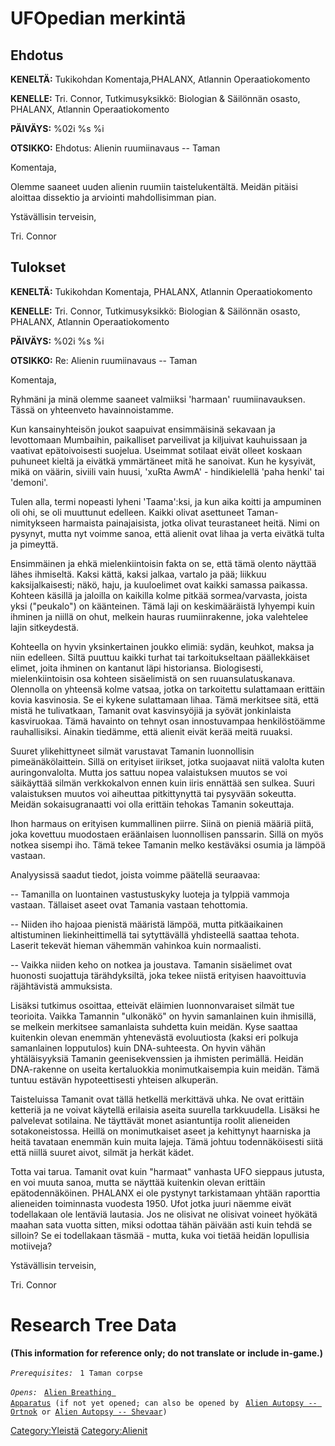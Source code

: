 # UFOpedian merkintä

## Ehdotus

**KENELTÄ:** Tukikohdan Komentaja,PHALANX, Atlannin Operaatiokomento

**KENELLE:** Tri. Connor, Tutkimusyksikkö: Biologian & Säilönnän osasto,
PHALANX, Atlannin Operaatiokomento

**PÄIVÄYS:** %02i %s %i

**OTSIKKO:** Ehdotus: Alienin ruumiinavaus -- Taman

Komentaja,

Olemme saaneet uuden alienin ruumiin taistelukentältä. Meidän pitäisi
aloittaa dissektio ja arviointi mahdollisimman pian.

Ystävällisin terveisin,

Tri. Connor

## Tulokset

**KENELTÄ:** Tukikohdan Komentaja, PHALANX, Atlannin Operaatiokomento

**KENELLE:** Tri. Connor, Tutkimusyksikkö: Biologian & Säilönnän osasto,
PHALANX, Atlannin Operaatiokomento

**PÄIVÄYS:** %02i %s %i

**OTSIKKO:** Re: Alienin ruumiinavaus -- Taman

Komentaja,

Ryhmäni ja minä olemme saaneet valmiiksi 'harmaan' ruumiinavauksen.
Tässä on yhteenveto havainnoistamme.

Kun kansainyhteisön joukot saapuivat ensimmäisinä sekavaan ja
levottomaan Mumbaihin, paikalliset parveilivat ja kiljuivat kauhuissaan
ja vaativat epätoivoisesti suojelua. Useimmat sotilaat eivät olleet
koskaan puhuneet kieltä ja eivätkä ymmärtäneet mitä he sanoivat. Kun he
kysyivät, mikä on väärin, siviili vain huusi, 'xuRta AwmA' -
hindikielellä 'paha henki' tai 'demoni'.

Tulen alla, termi nopeasti lyheni 'Taama':ksi, ja kun aika koitti ja
ampuminen oli ohi, se oli muuttunut edelleen. Kaikki olivat asettuneet
Taman-nimitykseen harmaista painajaisista, jotka olivat teurastaneet
heitä. Nimi on pysynyt, mutta nyt voimme sanoa, että alienit ovat lihaa
ja verta eivätkä tulta ja pimeyttä.

Ensimmäinen ja ehkä mielenkiintoisin fakta on se, että tämä olento
näyttää lähes ihmiseltä. Kaksi kättä, kaksi jalkaa, vartalo ja pää;
liikkuu kaksijalkaisesti; näkö, haju, ja kuuloelimet ovat kaikki samassa
paikassa. Kohteen käsillä ja jaloilla on kaikilla kolme pitkää
sormea/varvasta, joista yksi ("peukalo") on käänteinen. Tämä laji on
keskimääräistä lyhyempi kuin ihminen ja niillä on ohut, melkein hauras
ruumiinrakenne, joka valehtelee lajin sitkeydestä.

Kohteella on hyvin yksinkertainen joukko elimiä: sydän, keuhkot, maksa
ja niin edelleen. Siltä puuttuu kaikki turhat tai tarkoitukseltaan
päällekkäiset elimet, joita ihminen on kantanut läpi historiansa.
Biologisesti, mielenkiintoisin osa kohteen sisäelimistä on sen
ruuansulatuskanava. Olennolla on yhteensä kolme vatsaa, jotka on
tarkoitettu sulattamaan erittäin kovia kasvinosia. Se ei kykene
sulattamaan lihaa. Tämä merkitsee sitä, että mistä he tulivatkaan,
Tamanit ovat kasvinsyöjiä ja syövät jonkinlaista kasviruokaa. Tämä
havainto on tehnyt osan innostuvampaa henkilöstöämme rauhallisiksi.
Ainakin tiedämme, että alienit eivät kerää meitä ruuaksi.

Suuret ylikehittyneet silmät varustavat Tamanin luonnollisin
pimeänäkölaittein. Sillä on erityiset iirikset, jotka suojaavat niitä
valolta kuten auringonvalolta. Mutta jos sattuu nopea valaistuksen
muutos se voi säikäyttää silmän verkkokalvon ennen kuin iiris ennättää
sen sulkea. Suuri valaistuksen muutos voi aiheuttaa pitkittynyttä tai
pysyvään sokeutta. Meidän sokaisugranaatti voi olla erittäin tehokas
Tamanin sokeuttaja.

Ihon harmaus on erityisen kummallinen piirre. Siinä on pieniä määriä
piitä, joka kovettuu muodostaen eräänlaisen luonnollisen panssarin.
Sillä on myös notkea sisempi iho. Tämä tekee Tamanin melko kestäväksi
osumia ja lämpöä vastaan.

Analyysissä saadut tiedot, joista voimme päätellä seuraavaa:

-- Tamanilla on luontainen vastustuskyky luoteja ja tylppiä vammoja
vastaan. Tällaiset ​​aseet ovat Tamania vastaan tehottomia.

-- Niiden iho hajoaa pienistä määristä lämpöä, mutta pitkäaikainen
altistuminen liekinheittimellä tai sytyttävällä yhdisteellä saattaa
tehota. Laserit tekevät hieman vähemmän vahinkoa kuin normaalisti.

-- Vaikka niiden keho on notkea ja joustava. Tamanin sisäelimet ovat
huonosti suojattuja tärähdyksiltä, joka tekee niistä erityisen
haavoittuvia räjähtävistä ammuksista.

Lisäksi tutkimus osoittaa, etteivät eläimien luonnonvaraiset silmät tue
teorioita. Vaikka Tamannin "ulkonäkö" on hyvin samanlainen kuin
ihmisillä, se melkein merkitsee samanlaista suhdetta kuin meidän. Kyse
saattaa kuitenkin olevan enemmän yhtenevästä evoluutiosta (kaksi eri
polkuja samanlainen lopputulos) kuin DNA-suhteesta. On hyvin vähän
yhtäläisyyksiä Tamanin geenisekvenssien ja ihmisten perimällä. Heidän
DNA-rakenne on useita kertaluokkia monimutkaisempia kuin meidän. Tämä
tuntuu estävän hypoteettisesti yhteisen alkuperän.

Taisteluissa Tamanit ovat tällä hetkellä merkittävä uhka. Ne ovat
erittäin ketteriä ja ne voivat käytellä erilaisia ​​aseita suurella
tarkkuudella. Lisäksi he palvelevat sotilaina. Ne täyttävät monet
asiantuntija roolit alieneiden sotakoneistossa. Heillä on monimutkaiset
aseet ja kehittynyt haarniska ja heitä tavataan enemmän kuin muita
lajeja. Tämä johtuu todennäköisesti siitä että niillä suuret aivot,
silmät ja herkät kädet.

Totta vai tarua. Tamanit ovat kuin "harmaat" vanhasta UFO sieppaus
jutusta, en voi muuta sanoa, mutta se näyttää kuitenkin olevan erittäin
epätodennäköinen. PHALANX ei ole pystynyt tarkistamaan yhtään raporttia
alieneiden toiminnasta vuodesta 1950. Ufot jotka juuri näemme eivät
todellakaan ole lentäviä lautasia. Jos ne olisivat ne olisivat voineet
hyökätä maahan sata vuotta sitten, miksi odottaa tähän päivään asti kuin
tehdä se silloin? Se ei todellakaan täsmää - mutta, kuka voi tietää
heidän lopullisia motiiveja?

Ystävällisin terveisin,

Tri. Connor

# Research Tree Data

**(This information for reference only; do not translate or include
in-game.)**

*`Prerequisites:`*
` 1 Taman corpse`

*`Opens:`*
` `[`Alien Breathing Apparatus`](Research/Alien_Breathing_Apparatus "wikilink")` (if not yet opened; can also be opened by`
` `[`Alien Autopsy -- Ortnok`](Aliens/Ortnok "wikilink")` or `[`Alien Autopsy -- Shevaar`](Aliens/Shevaar "wikilink")`)`

[Category:Yleistä](Category:Yleistä "wikilink")
[Category:Alienit](Category:Alienit "wikilink")